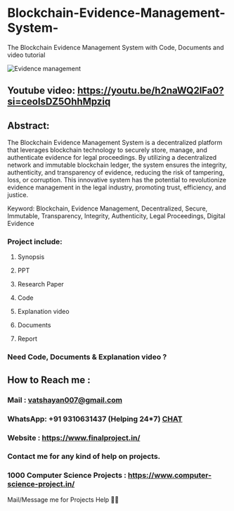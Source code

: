 # Blockchain-Evidence-Management-System-
The Blockchain Evidence Management System with Code, Documents and video tutorial

![Evidence management](https://github.com/user-attachments/assets/67a80710-6fa2-419a-98ae-2ccb944d4496)

## Youtube video: https://youtu.be/h2naWQ2lFa0?si=ceolsDZ5OhhMpziq

## Abstract: 
The Blockchain Evidence Management System is a decentralized platform that leverages blockchain technology to securely store, manage, and authenticate evidence for legal proceedings. By utilizing a decentralized network and immutable blockchain ledger, the system ensures the integrity, authenticity, and transparency of evidence, reducing the risk of tampering, loss, or corruption. This innovative system has the potential to revolutionize evidence management in the legal industry, promoting trust, efficiency, and justice.

Keyword: Blockchain, Evidence Management, Decentralized, Secure, Immutable, Transparency, Integrity, Authenticity, Legal Proceedings, Digital Evidence

### Project include: 

1. Synopsis

2. PPT

3. Research Paper


4. Code

5. Explanation video

6. Documents

7. Report


### Need Code, Documents & Explanation video ? 

## How to Reach me :

### Mail : vatshayan007@gmail.com 

### WhatsApp: +91 9310631437 (Helping 24*7) **[CHAT](https://wa.me/message/CHWN2AHCPMAZK1)** 

### Website : https://www.finalproject.in/

### Contact me for any kind of help on projects.
### 1000 Computer Science Projects : https://www.computer-science-project.in/


Mail/Message me for Projects Help 🙏🏻
